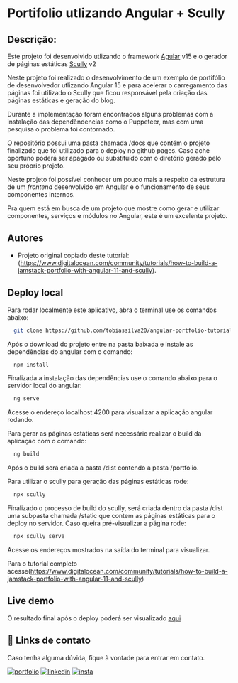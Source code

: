 
# Portifolio utlizando Angular + Scully

## Descrição:
Este projeto foi desenvolvido utlizando o framework [Agular](https://angular.io/docs) v15 e o gerador de páginas estáticas [Scully](https://www.google.com) v2 

Neste projeto foi realizado o desenvolvimento de um exemplo de portifólio de desenvolvedor utlizando Angular 15 e para acelerar o carregamento das páginas foi utilizado o Scully que ficou responsável pela criação das páginas estáticas e geração do blog.

Durante a implementação foram encontrados alguns problemas com a instalação das dependêndencias como o Puppeteer, mas com uma pesquisa o problema foi contornado.

O repositório possui uma pasta chamada /docs que contém o projeto finalizado que foi utilizado para o deploy no github pages. Caso ache oportuno poderá ser apagado ou substituído com o diretório gerado pelo seu próprio projeto.

Neste projeto foi possível conhecer um pouco mais a respeito da estrutura de um *frontend* desenvolvido em Angular e o funcionamento de seus componentes internos.

Pra quem está em busca de um projeto que mostre como gerar e utilizar componentes, serviços e módulos no Angular, este é um excelente projeto.

##

## Autores

- Projeto original copiado deste tutorial: (https://www.digitalocean.com/community/tutorials/how-to-build-a-jamstack-portfolio-with-angular-11-and-scully).

## Deploy local

Para rodar localmente este aplicativo, abra o terminal use os comandos abaixo:

```bash
  git clone https://github.com/tobiassilva20/angular-portfolio-tutorial.git
```

Após o download do projeto entre na pasta baixada e instale as dependências do angular com o comando: 

```bash
  npm install
```
Finalizada a instalação das dependências use o comando abaixo para o servidor local do angular:

```bash
  ng serve
```
Acesse o endereço localhost:4200 para visualizar a aplicação angular rodando.

Para gerar as páginas estáticas será necessário realizar o build da aplicação com o comando: 

```bash
  ng build
```
Após o build será criada a pasta /dist contendo a pasta /portfolio.

Para utilizar o scully para geração das páginas estáticas rode:
```bash
  npx scully
```
Finalizado o processo de build do scully, será criada dentro da pasta /dist uma subpasta chamada /static que contem as páginas estáticas para o deploy no servidor.
Caso queira pré-visualizar a página rode:

```bash
  npx scully serve
```
Acesse os endereços mostrados na saída do terminal para visualizar.

Para o tutorial completo acesse(https://www.digitalocean.com/community/tutorials/how-to-build-a-jamstack-portfolio-with-angular-11-and-scully)
## Live demo

O resultado final após o deploy poderá ser visualizado [aqui](https://tobiassilva20.github.io/angular-portfolio-tutorial/)

## 🔗 Links de contato

Caso tenha alguma dúvida, fique à vontade para entrar em contato.

[![portfolio](https://img.shields.io/badge/my_portfolio-000?style=for-the-badge&logo=ko-fi&logoColor=white)](https://tobiasdeveloper.rf.gd/)
[![linkedin](https://img.shields.io/badge/linkedin-0A66C2?style=for-the-badge&logo=linkedin&logoColor=white)](https://www.linkedin.com/in/tobiasazevedosilva/)
[![insta](https://img.shields.io/badge/Instagram-E4405F?style=for-the-badge&logo=instagram&logoColor=white)](https://www.instagram.com/tobiassilva_dev/)
